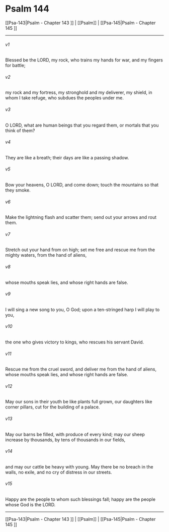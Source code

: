 # Psalm 144

[[Psa-143|Psalm - Chapter 143 ]] | [[Psalm]] | [[Psa-145|Psalm - Chapter 145 ]]
***

###### v1
Blessed be the LORD, my rock, who trains my hands for war, and my fingers for battle;
###### v2
my rock and my fortress, my stronghold and my deliverer, my shield, in whom I take refuge, who subdues the peoples under me.
###### v3
O LORD, what are human beings that you regard them, or mortals that you think of them?
###### v4
They are like a breath; their days are like a passing shadow.
###### v5
Bow your heavens, O LORD, and come down; touch the mountains so that they smoke.
###### v6
Make the lightning flash and scatter them; send out your arrows and rout them.
###### v7
Stretch out your hand from on high; set me free and rescue me from the mighty waters, from the hand of aliens,
###### v8
whose mouths speak lies, and whose right hands are false.
###### v9
I will sing a new song to you, O God; upon a ten-stringed harp I will play to you,
###### v10
the one who gives victory to kings, who rescues his servant David.
###### v11
Rescue me from the cruel sword, and deliver me from the hand of aliens, whose mouths speak lies, and whose right hands are false.
###### v12
May our sons in their youth be like plants full grown, our daughters like corner pillars, cut for the building of a palace.
###### v13
May our barns be filled, with produce of every kind; may our sheep increase by thousands, by tens of thousands in our fields,
###### v14
and may our cattle be heavy with young. May there be no breach in the walls, no exile, and no cry of distress in our streets.
###### v15
Happy are the people to whom such blessings fall; happy are the people whose God is the LORD.

***

[[Psa-143|Psalm - Chapter 143 ]] | [[Psalm]] | [[Psa-145|Psalm - Chapter 145 ]]
